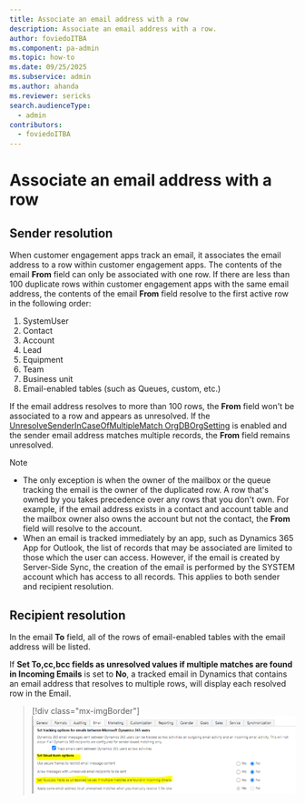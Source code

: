 ```yaml
---
title: Associate an email address with a row   
description: Associate an email address with a row. 
author: foviedoITBA
ms.component: pa-admin
ms.topic: how-to
ms.date: 09/25/2025
ms.subservice: admin
ms.author: ahanda
ms.reviewer: sericks
search.audienceType: 
  - admin
contributors:
  - foviedoITBA
---
```


# Associate an email address with a row

## Sender resolution

When customer engagement apps track an email, it associates the email address to a row within customer engagement apps. The contents of the email **From** field can only be associated with one row. If there are less than 100 duplicate rows within customer engagement apps with the same email address, the contents of the email **From** field resolve to the first active row in the following order:

1. SystemUser
2. Contact
3. Account
4. Lead
5. Equipment
6. Team
7. Business unit
8. Email-enabled tables (such as Queues, custom, etc.)

If the email address resolves to more than 100 rows, the **From** field won't be associated to a row and appears as unresolved. If the [UnresolveSenderInCaseOfMultipleMatch OrgDBOrgSetting](OrgDbOrgSettings.md) is enabled and the sender email address matches multiple records, the **From** field remains unresolved.

> [!NOTE]
> - The only exception is when the owner of the mailbox or the queue tracking the email is the owner of the duplicated row. A row that's owned by you takes precedence over any rows that you don't own. For example, if the email address exists in a contact and account table and the mailbox owner also owns the account but not the contact, the **From** field will resolve to the account.
> - When an email is tracked immediately by an app, such as Dynamics 365 App for Outlook, the list of records that may be associated are limited to those which the user can access. However, if the email is created by Server-Side Sync, the creation of the email is performed by the SYSTEM account which has access to all records. This applies to both sender and recipient resolution.

## Recipient resolution

In the email **To** field,  all of the rows of email-enabled tables with the email address will be listed.

If **Set To,cc,bcc fields as unresolved values if multiple matches are found in Incoming Emails** is set to **No**, a tracked email in Dynamics that contains an email address that resolves to multiple rows, will display each resolved row in the Email.


   > [!div class="mx-imgBorder"] 
   > ![Set email form options.](media/email-filter-image6.png)
